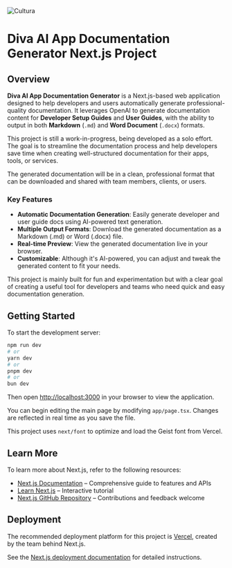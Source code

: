 <img src="https://skillicons.dev/icons?i=next" alt="Cultura">

# Diva AI App Documentation Generator Next.js Project

## Overview

**Diva AI App Documentation Generator** is a Next.js-based web application designed to help developers and users automatically generate professional-quality documentation. It leverages OpenAI to generate documentation content for **Developer Setup Guides** and **User Guides**, with the ability to output in both **Markdown** (`.md`) and **Word Document** (`.docx`) formats.

This project is still a work-in-progress, being developed as a solo effort. The goal is to streamline the documentation process and help developers save time when creating well-structured documentation for their apps, tools, or services.

The generated documentation will be in a clean, professional format that can be downloaded and shared with team members, clients, or users.

### Key Features
- **Automatic Documentation Generation**: Easily generate developer and user guide docs using AI-powered text generation.
- **Multiple Output Formats**: Download the generated documentation as a Markdown (.md) or Word (.docx) file.
- **Real-time Preview**: View the generated documentation live in your browser.
- **Customizable**: Although it's AI-powered, you can adjust and tweak the generated content to fit your needs.

This project is mainly built for fun and experimentation but with a clear goal of creating a useful tool for developers and teams who need quick and easy documentation generation.

## Getting Started

To start the development server:

```bash
npm run dev
# or
yarn dev
# or
pnpm dev
# or
bun dev
```

Then open [http://localhost:3000](http://localhost:3000) in your browser to view the application.

You can begin editing the main page by modifying `app/page.tsx`. Changes are reflected in real time as you save the file.

This project uses `next/font` to optimize and load the Geist font from Vercel.

## Learn More

To learn more about Next.js, refer to the following resources:

- [Next.js Documentation](https://nextjs.org/docs) – Comprehensive guide to features and APIs
- [Learn Next.js](https://nextjs.org/learn) – Interactive tutorial
- [Next.js GitHub Repository](https://github.com/vercel/next.js) – Contributions and feedback welcome

## Deployment

The recommended deployment platform for this project is [Vercel](https://vercel.com), created by the team behind Next.js.

See the [Next.js deployment documentation](https://nextjs.org/docs/deployment) for detailed instructions.
